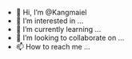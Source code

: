 - 👋 Hi, I’m @Kangmaiel
- 👀 I’m interested in ...
- 🌱 I’m currently learning ...
- 💞️ I’m looking to collaborate on ...
- 📫 How to reach me ...

<!---
Kangmaiel/Kangmaiel is a ✨ special ✨ repository because its `README.md` (this file) appears on your GitHub profile.
You can click the Preview link to take a look at your changes.
--->
